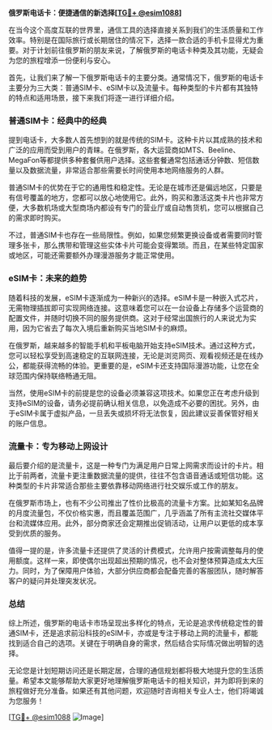 **俄罗斯电话卡：便捷通信的新选择[[TG💪+ @esim1088](https://t.me/s/esim1088)]**

在当今这个高度互联的世界里，通信工具的选择直接关系到我们的生活质量和工作效率。特别是在国际旅行或长期居住的情况下，选择一款合适的手机卡显得尤为重要。对于计划前往俄罗斯的朋友来说，了解俄罗斯的电话卡种类及其功能，无疑会为您的旅程增添一份便利与安心。

首先，让我们来了解一下俄罗斯电话卡的主要分类。通常情况下，俄罗斯的电话卡主要分为三大类：普通SIM卡、eSIM卡以及流量卡。每种类型的卡片都有其独特的特点和适用场景，接下来我们将逐一进行详细介绍。

### 普通SIM卡：经典中的经典

提到电话卡，大多数人首先想到的就是传统的SIM卡。这种卡片以其成熟的技术和广泛的应用而受到用户的青睐。在俄罗斯，各大运营商如MTS、Beeline、MegaFon等都提供多种套餐供用户选择。这些套餐通常包括通话分钟数、短信数量以及数据流量，非常适合那些需要长时间使用本地网络服务的人群。

普通SIM卡的优势在于它的通用性和稳定性。无论是在城市还是偏远地区，只要是有信号覆盖的地方，您都可以放心地使用它。此外，购买和激活这类卡片也非常方便，大多数机场或大型商场内都设有专门的营业厅或自动售货机，您可以根据自己的需求即时购买。

不过，普通SIM卡也存在一些局限性。例如，如果您频繁更换设备或者需要同时管理多张卡，那么携带和管理这些实体卡片可能会变得繁琐。而且，在某些特定国家或地区，可能还需要额外办理漫游服务才能正常使用。

### eSIM卡：未来的趋势

随着科技的发展，eSIM卡逐渐成为一种新兴的选择。eSIM卡是一种嵌入式芯片，无需物理插拔即可实现网络连接。这意味着您可以在一台设备上存储多个运营商的配置文件，并随时切换不同的服务提供商。这对于经常出国旅行的人来说尤为实用，因为它省去了每次入境后重新购买当地SIM卡的麻烦。

在俄罗斯，越来越多的智能手机和平板电脑开始支持eSIM技术。通过这种方式，您可以轻松享受到高速稳定的互联网连接，无论是浏览网页、观看视频还是在线办公，都能获得流畅的体验。更重要的是，eSIM卡还支持国际漫游功能，让您在全球范围内保持联络畅通无阻。

当然，使用eSIM卡的前提是您的设备必须兼容这项技术。如果您正在考虑升级到支持eSIM的设备，请务必提前确认相关信息，以免造成不必要的困扰。另外，由于eSIM卡属于虚拟产品，一旦丢失或损坏将无法恢复，因此建议妥善保管好相关的账户信息。

### 流量卡：专为移动上网设计

最后要介绍的是流量卡，这是一种专门为满足用户日常上网需求而设计的卡片。相比于前两者，流量卡更注重数据流量的提供，往往不包含语音通话或短信功能。这种类型的卡片非常适合那些主要依靠移动网络进行社交娱乐或工作的朋友。

在俄罗斯市场上，也有不少公司推出了性价比极高的流量卡方案。比如某知名品牌的月度流量包，不仅价格实惠，而且覆盖范围广，几乎涵盖了所有主流社交媒体平台和流媒体应用。此外，部分商家还会定期推出促销活动，让用户以更低的成本享受到优质的服务。

值得一提的是，许多流量卡还提供了灵活的计费模式，允许用户按需调整每月的使用额度。这样一来，即使偶尔出现超出预期的情况，也不会对整体预算造成太大压力。同时，为了保障用户体验，大部分供应商都会配备完善的客服团队，随时解答客户的疑问并处理突发状况。

### 总结

综上所述，俄罗斯的电话卡市场呈现出多样化的特点，无论是追求传统稳定性的普通SIM卡，还是追求前沿科技的eSIM卡，亦或是专注于移动上网的流量卡，都能找到适合自己的选项。关键在于明确自身的需求，然后结合实际情况做出明智的选择。

无论您是计划短期访问还是长期定居，合理的通信规划都将极大地提升您的生活质量。希望本文能够帮助大家更好地理解俄罗斯电话卡的相关知识，并为即将到来的旅程做好充分准备。如果还有其他问题，欢迎随时咨询相关专业人士，他们将竭诚为您服务！

[[TG💪+ @esim1088](https://t.me/s/esim1088) ![Image](https://i.postimg.cc/4NQfJmqS/Snipaste-2025-05-13-00-14-12.png)]
